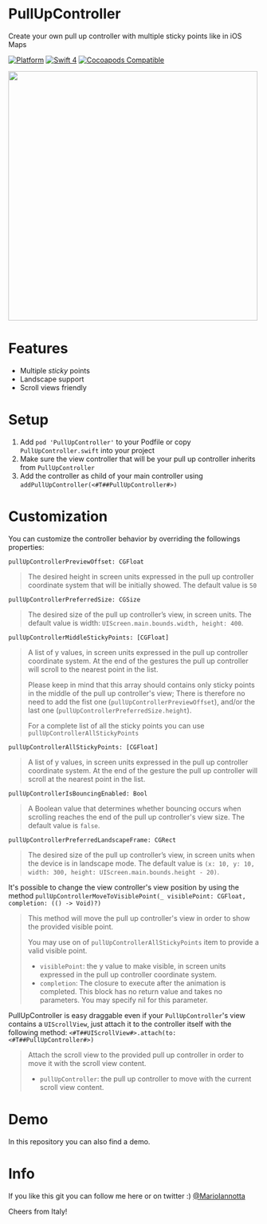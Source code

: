 # PullUpController
Create your own pull up controller with multiple sticky points like in iOS Maps

[![Platform](http://img.shields.io/badge/platform-ios-red.svg?style=flat
)](https://developer.apple.com/iphone/index.action)
[![Swift 4](https://img.shields.io/badge/Swift-4-orange.svg?style=flat)](https://developer.apple.com/swift/) 
[![Cocoapods Compatible](https://img.shields.io/cocoapods/v/PullUpController.svg)](https://img.shields.io/cocoapods/v/PullUpController.svg)

<img src="demo.gif" height="500"/>

# Features
- Multiple *sticky* points
- Landscape support
- Scroll views friendly

# Setup
1. Add `pod 'PullUpController'` to your Podfile or copy `PullUpController.swift` into your project
2. Make sure the view controller that will be your pull up controller inherits from `PullUpController`
3. Add the controller as child of your main controller using `addPullUpController(<#T##PullUpController#>)`
 
# Customization
You can customize the controller behavior by overriding the followings properties:

`pullUpControllerPreviewOffset: CGFloat`
>The desired height in screen units expressed in the pull up controller coordinate system that will be initially showed.
>The default value is ```50```

`pullUpControllerPreferredSize: CGSize`
>The desired size of the pull up controller’s view, in screen units.
>The default value is width: `UIScreen.main.bounds.width, height: 400`.

`pullUpControllerMiddleStickyPoints: [CGFloat]`
>A list of y values, in screen units expressed in the pull up controller coordinate system.
>At the end of the gestures the pull up controller will scroll to the nearest point in the list.
>     
>Please keep in mind that this array should contains only sticky points in the middle of the pull up controller's view;
>There is therefore no need to add the fist one (`pullUpControllerPreviewOffset`), and/or the last one (`pullUpControllerPreferredSize.height`).
>    
>For a complete list of all the sticky points you can use `pullUpControllerAllStickyPoints`

`pullUpControllerAllStickyPoints: [CGFloat]`
>A list of y values, in screen units expressed in the pull up controller coordinate system.
>At the end of the gesture the pull up controller will scroll at the nearest point in the list.

`pullUpControllerIsBouncingEnabled: Bool`
>A Boolean value that determines whether bouncing occurs when scrolling reaches the end of the pull up controller's view size.
>The default value is `false`.

`pullUpControllerPreferredLandscapeFrame: CGRect`
>The desired size of the pull up controller’s view, in screen units when the device is in landscape mode.
>The default value is `(x: 10, y: 10, width: 300, height: UIScreen.main.bounds.height - 20)`.

It's possible to change the view controller's view position by using the method
`pullUpControllerMoveToVisiblePoint(_ visiblePoint: CGFloat, completion: (() -> Void)?)`

>This method will move the pull up controller's view in order to show the provided visible point.
>    
>You may use on of `pullUpControllerAllStickyPoints` item to provide a valid visible point.
>- `visiblePoint`: the y value to make visible, in screen units expressed in the pull up controller coordinate system.
>- `completion`: The closure to execute after the animation is completed. This block has no return value and takes no parameters. You may specify nil for this parameter.

PullUpController is easy draggable even if your `PullUpController`'s view contains a `UIScrollView`, just attach it to the controller itself with the following method:
`<#T##UIScrollView#>.attach(to: <#T##PullUpController#>)`
>Attach the scroll view to the provided pull up controller in order to move it with the scroll view content.
>- `pullUpController`: the pull up controller to move with the current scroll view content.

# Demo
In this repository you can also find a demo.

# Info
If you like this git you can follow me here or on twitter :) [@MarioIannotta](http://www.twitter.com/marioiannotta)

Cheers from Italy!
